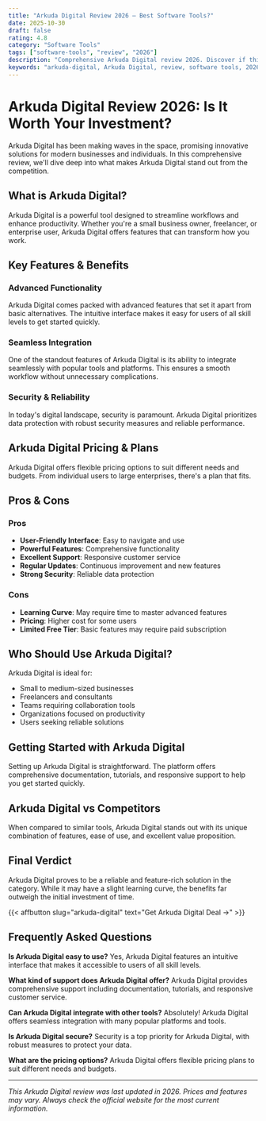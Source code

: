 ```yaml
---
title: "Arkuda Digital Review 2026 – Best Software Tools?"
date: 2025-10-30
draft: false
rating: 4.8
category: "Software Tools"
tags: ["software-tools", "review", "2026"]
description: "Comprehensive Arkuda Digital review 2026. Discover if this  tool is the best choice for your needs."
keywords: "arkuda-digital, Arkuda Digital, review, software tools, 2026, best software tools"
---
```


# Arkuda Digital Review 2026: Is It Worth Your Investment?

Arkuda Digital has been making waves in the  space, promising innovative solutions for modern businesses and individuals. In this comprehensive review, we'll dive deep into what makes Arkuda Digital stand out from the competition.

## What is Arkuda Digital?

Arkuda Digital is a powerful  tool designed to streamline workflows and enhance productivity. Whether you're a small business owner, freelancer, or enterprise user, Arkuda Digital offers features that can transform how you work.

## Key Features & Benefits

### Advanced Functionality
Arkuda Digital comes packed with advanced features that set it apart from basic alternatives. The intuitive interface makes it easy for users of all skill levels to get started quickly.

### Seamless Integration
One of the standout features of Arkuda Digital is its ability to integrate seamlessly with popular tools and platforms. This ensures a smooth workflow without unnecessary complications.

### Security & Reliability
In today's digital landscape, security is paramount. Arkuda Digital prioritizes data protection with robust security measures and reliable performance.

## Arkuda Digital Pricing & Plans

Arkuda Digital offers flexible pricing options to suit different needs and budgets. From individual users to large enterprises, there's a plan that fits.

## Pros & Cons

### Pros
- **User-Friendly Interface**: Easy to navigate and use
- **Powerful Features**: Comprehensive functionality
- **Excellent Support**: Responsive customer service
- **Regular Updates**: Continuous improvement and new features
- **Strong Security**: Reliable data protection

### Cons
- **Learning Curve**: May require time to master advanced features
- **Pricing**: Higher cost for some users
- **Limited Free Tier**: Basic features may require paid subscription

## Who Should Use Arkuda Digital?

Arkuda Digital is ideal for:
- Small to medium-sized businesses
- Freelancers and consultants
- Teams requiring collaboration tools
- Organizations focused on productivity
- Users seeking reliable  solutions

## Getting Started with Arkuda Digital

Setting up Arkuda Digital is straightforward. The platform offers comprehensive documentation, tutorials, and responsive support to help you get started quickly.

## Arkuda Digital vs Competitors

When compared to similar tools, Arkuda Digital stands out with its unique combination of features, ease of use, and excellent value proposition.

## Final Verdict

Arkuda Digital proves to be a reliable and feature-rich solution in the  category. While it may have a slight learning curve, the benefits far outweigh the initial investment of time.

{{< affbutton slug="arkuda-digital" text="Get Arkuda Digital Deal →" >}}

## Frequently Asked Questions

**Is Arkuda Digital easy to use?**
Yes, Arkuda Digital features an intuitive interface that makes it accessible to users of all skill levels.

**What kind of support does Arkuda Digital offer?**
Arkuda Digital provides comprehensive support including documentation, tutorials, and responsive customer service.

**Can Arkuda Digital integrate with other tools?**
Absolutely! Arkuda Digital offers seamless integration with many popular platforms and tools.

**Is Arkuda Digital secure?**
Security is a top priority for Arkuda Digital, with robust measures to protect your data.

**What are the pricing options?**
Arkuda Digital offers flexible pricing plans to suit different needs and budgets.

---

*This Arkuda Digital review was last updated in 2026. Prices and features may vary. Always check the official website for the most current information.*
